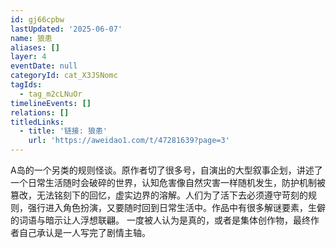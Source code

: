 ```yaml
---
id: gj66cpbw
lastUpdated: '2025-06-07'
name: 狼患
aliases: []
layer: 4
eventDate: null
categoryId: cat_X3JSNomc
tagIds:
  - tag_m2cLNuOr
timelineEvents: []
relations: []
titledLinks:
  - title: '链接: 狼患'
    url: 'https://aweidao1.com/t/47281639?page=3'
---
```

A岛的一个另类的规则怪谈。原作者切了很多号，自演出的大型叙事企划，讲述了一个日常生活随时会破碎的世界，认知危害像自然灾害一样随机发生，防护机制被篡改，无法铭刻下的回忆，虚实边界的溶解。人们为了活下去必须遵守苛刻的规则，强行进入角色扮演，又要随时回到日常生活中。作品中有很多解谜要素，生僻的词语与暗示让人浮想联翩。 一度被人认为是真的，或者是集体创作物，最终作者自己承认是一人写完了剧情主轴。
